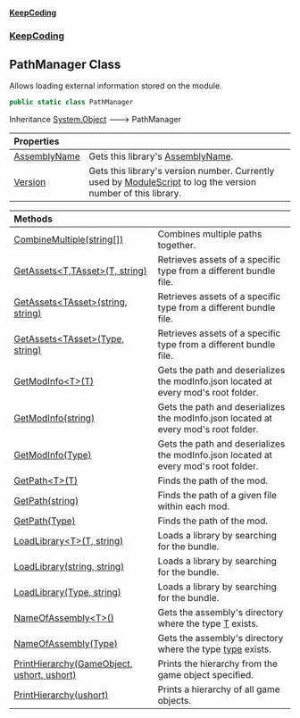 #### [KeepCoding](index.md 'index')
### [KeepCoding](KeepCoding.md 'KeepCoding')
## PathManager Class
Allows loading external information stored on the module.   
```csharp
public static class PathManager
```

Inheritance [System.Object](https://docs.microsoft.com/en-us/dotnet/api/System.Object 'System.Object') &#129106; PathManager  

| Properties | |
| :--- | :--- |
| [AssemblyName](PathManager_AssemblyName.md 'KeepCoding.PathManager.AssemblyName') | Gets this library's [AssemblyName](PathManager_AssemblyName.md 'KeepCoding.PathManager.AssemblyName').<br/> |
| [Version](PathManager_Version.md 'KeepCoding.PathManager.Version') | Gets this library's version number. Currently used by [ModuleScript](ModuleScript.md 'KeepCoding.ModuleScript') to log the version number of this library.<br/> |

| Methods | |
| :--- | :--- |
| [CombineMultiple(string[])](PathManager_CombineMultiple_YuwHR8+ZviySdaFBbEepiQ.md 'KeepCoding.PathManager.CombineMultiple(string[])') | Combines multiple paths together.<br/> |
| [GetAssets&lt;T,TAsset&gt;(T, string)](PathManager_GetAssets_c2fHwuyOEHatq5hScVdKOg.md 'KeepCoding.PathManager.GetAssets&lt;T,TAsset&gt;(T, string)') | Retrieves assets of a specific type from a different bundle file.<br/> |
| [GetAssets&lt;TAsset&gt;(string, string)](PathManager_GetAssets_uXpKvqa+Ry_ck6FJmDvMFA.md 'KeepCoding.PathManager.GetAssets&lt;TAsset&gt;(string, string)') | Retrieves assets of a specific type from a different bundle file.<br/> |
| [GetAssets&lt;TAsset&gt;(Type, string)](PathManager_GetAssets_G77e0SahD_nTdTU638gMrA.md 'KeepCoding.PathManager.GetAssets&lt;TAsset&gt;(System.Type, string)') | Retrieves assets of a specific type from a different bundle file.<br/> |
| [GetModInfo&lt;T&gt;(T)](PathManager_GetModInfo_e3z5Sk9DBgt1y0w8ZBsnlw.md 'KeepCoding.PathManager.GetModInfo&lt;T&gt;(T)') | Gets the path and deserializes the modInfo.json located at every mod's root folder.<br/> |
| [GetModInfo(string)](PathManager_GetModInfo_yasiGDRIL0pHGpi56k7gSg.md 'KeepCoding.PathManager.GetModInfo(string)') | Gets the path and deserializes the modInfo.json located at every mod's root folder.<br/> |
| [GetModInfo(Type)](PathManager_GetModInfo_DEUmnHMIodQgjMjKDZ4cWg.md 'KeepCoding.PathManager.GetModInfo(System.Type)') | Gets the path and deserializes the modInfo.json located at every mod's root folder.<br/> |
| [GetPath&lt;T&gt;(T)](PathManager_GetPath_9_6TDVlpOu0OAEPaiWS0fw.md 'KeepCoding.PathManager.GetPath&lt;T&gt;(T)') | Finds the path of the mod.<br/> |
| [GetPath(string)](PathManager_GetPath_g+hbdyae81kNmq6jUuelvg.md 'KeepCoding.PathManager.GetPath(string)') | Finds the path of a given file within each mod.<br/> |
| [GetPath(Type)](PathManager_GetPath_gEINYgODgEj5HAD4lhcKuQ.md 'KeepCoding.PathManager.GetPath(System.Type)') | Finds the path of the mod.<br/> |
| [LoadLibrary&lt;T&gt;(T, string)](PathManager_LoadLibrary_Uaj1ofaVTz_PItqMS6Eoeg.md 'KeepCoding.PathManager.LoadLibrary&lt;T&gt;(T, string)') | Loads a library by searching for the bundle.<br/> |
| [LoadLibrary(string, string)](PathManager_LoadLibrary_A3UAFyv_TBm8PGx1od8xCQ.md 'KeepCoding.PathManager.LoadLibrary(string, string)') | Loads a library by searching for the bundle.<br/> |
| [LoadLibrary(Type, string)](PathManager_LoadLibrary_JdDALpJM78A79nvBhgxLPw.md 'KeepCoding.PathManager.LoadLibrary(System.Type, string)') | Loads a library by searching for the bundle.<br/> |
| [NameOfAssembly&lt;T&gt;()](PathManager_NameOfAssembly_T_().md 'KeepCoding.PathManager.NameOfAssembly&lt;T&gt;()') | Gets the assembly's directory where the type [T](PathManager_NameOfAssembly_T_().md#KeepCoding_PathManager_NameOfAssembly_T_()_T 'KeepCoding.PathManager.NameOfAssembly&lt;T&gt;().T') exists.<br/> |
| [NameOfAssembly(Type)](PathManager_NameOfAssembly_i4+Ql+giMkLthEL5bf7DJQ.md 'KeepCoding.PathManager.NameOfAssembly(System.Type)') | Gets the assembly's directory where the type [type](PathManager_NameOfAssembly_i4+Ql+giMkLthEL5bf7DJQ.md#KeepCoding_PathManager_NameOfAssembly(System_Type)_type 'KeepCoding.PathManager.NameOfAssembly(System.Type).type') exists.<br/> |
| [PrintHierarchy(GameObject, ushort, ushort)](PathManager_PrintHierarchy_lL2ZGJXa8vHtABWUTFeEow.md 'KeepCoding.PathManager.PrintHierarchy(GameObject, ushort, ushort)') | Prints the hierarchy from the game object specified.<br/> |
| [PrintHierarchy(ushort)](PathManager_PrintHierarchy_c_clrPM8MQX_D9F3V0Eu6A.md 'KeepCoding.PathManager.PrintHierarchy(ushort)') | Prints a hierarchy of all game objects.<br/> |
